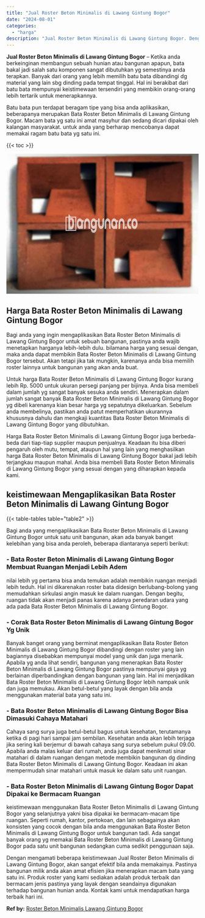 ```yaml
---
title: "Jual Roster Beton Minimalis di Lawang Gintung Bogor"
date: "2024-08-01"
categories: 
  - "harga"
description: "Jual Roster Beton Minimalis di Lawang Gintung Bogor. Dengan mengamati beberapa keistimewaan Jual Roster Beton Minimalis di Lawang Gintung Bogor, akan sangat..."
---
```


**Jual Roster Beton Minimalis di Lawang Gintung Bogor** – Ketika anda berkeinginan membangun sebuah hunian atau bangunan apapun, bata bakal jadi salah satu komponen sangat dibutuhkan yg semestinya anda terapkan. Banyak dari orang yang lebih memilih batu bata dibandingi dg material yang lain sbg dinding pada tempat tinggal. Hal ini berakibat dari batu bata mempunyai keistimewaan tersendiri yang membikin orang-orang lebih tertarik untuk menerapkannya.

Batu bata pun terdapat beragam tipe yang bisa anda aplikasikan, beberapanya merupakan Bata Roster Beton Minimalis di Lawang Gintung Bogor. Macam bata yg satu ini amat masyhur dan sedang dicari dipakai oleh kalangan masyarakat. untuk anda yang berharap mencobanya dapat memakai ragam batu bata yg satu ini.

{{< toc >}}

![Jual Roster Beton Minimalis di Lawang Gintung Bogor](/images/bata-roster-minimalis-14.png)

## Harga Bata Roster Beton Minimalis di Lawang Gintung Bogor

Bagi anda yang ingin mengaplikasikan Bata Roster Beton Minimalis di Lawang Gintung Bogor untuk sebuah bangunan, pastinya anda wajib menetapkan harganya lebih-lebih dulu. bilamana harga yang sesuai dengan, maka anda dapat membikin Bata Roster Beton Minimalis di Lawang Gintung Bogor tersebut. Akan tetapi jika tak mungkin, karenanya anda bisa memilih roster lainnya untuk bangunan yang akan anda buat.

Untuk harga Bata Roster Beton Minimalis di Lawang Gintung Bogor kurang lebih Rp. 5000 untuk ukuran persegi panjang per bijinya. Anda bisa membeli dalam jumlah yg sangat banyak sesuka anda sendiri. Menerapkan dalam jumlah sangat banyak Bata Roster Beton Minimalis di Lawang Gintung Bogor yg dibeli karenanya kian besar harga yg sepatutnya dikeluarkan. Sebelum anda membelinya, pastikan anda patut memperhatikan ukurannya khususnya dahulu dan mengkaji kuantitas Bata Roster Beton Minimalis di Lawang Gintung Bogor yang dibutuhkan.

Harga Bata Roster Beton Minimalis di Lawang Gintung Bogor juga berbeda-beda dari tiap-tiap supplier maupun penjualnya. Keadaan itu bisa diberi pengaruh oleh mutu, tempat, ataupun hal yang lain yang menghasilkan harga Bata Roster Beton Minimalis di Lawang Gintung Bogor bakal jadi lebih terjangkau maupun mahal. Anda bisa membeli Bata Roster Beton Minimalis di Lawang Gintung Bogor yang sesuai dengan yang diharapkan kepada kami.

## keistimewaan Mengaplikasikan Bata Roster Beton Minimalis di Lawang Gintung Bogor

{{< table-tables table="table2" >}}

Bagi anda yang mengaplikasikan Bata Roster Beton Minimalis di Lawang Gintung Bogor untuk satu unit bangunan, akan ada banyak banget kelebihan yang bisa anda peroleh, beberapa diantaranya seperti berikut:

### \- Bata Roster Beton Minimalis di Lawang Gintung Bogor Membuat Ruangan Menjadi Lebih Adem

nilai lebih yg pertama bisa anda temukan adalah membikin ruangan menjadi lebih teduh. Hal ini dikarenakan roster bata didesign berlubang-bolong yang memudahkan sirkulasi angin masuk ke dalam ruangan. Dengan begitu, ruangan tidak akan menjadi panas karena adanya peredaran udara yang ada pada Bata Roster Beton Minimalis di Lawang Gintung Bogor.

### \- Corak Bata Roster Beton Minimalis di Lawang Gintung Bogor Yg Unik

Banyak banget orang yang berminat mengaplikasikan Bata Roster Beton Minimalis di Lawang Gintung Bogor dibandingi dengan roster yang lain bagiannya disebabkan mempunyai model yang unik dan juga menarik. Apabila yg anda lihat sendiri, bangunan yang menerapkan Bata Roster Beton Minimalis di Lawang Gintung Bogor pastinya mempunyai gaya yg berlainan diperbandingkan dengan bangunan yang lain. Hal ini menjadikan Bata Roster Beton Minimalis di Lawang Gintung Bogor lebih nampak unik dan juga memukau. Akan betul-betul yang layak dengan bila anda menggunakan material bata yang satu ini.

### \- Bata Roster Beton Minimalis di Lawang Gintung Bogor Bisa Dimasuki Cahaya Matahari

Cahaya sang surya juga betul-betul bagus untuk kesehatan, terutamanya ketika di pagi hari sampai jam sembilan. Kesehatan anda akan lebih terjaga jika sering kali berjemur di bawah cahaya sang surya sebelum pukul 09.00. Apabila anda malas keluar dari rumah, anda juga dapat menikmati sinar matahari di dalam ruangan dengan metode membikin bangunan dg dinding Bata Roster Beton Minimalis di Lawang Gintung Bogor. Keadaan ini akan mempermudah sinar matahari untuk masuk ke dalam satu unit ruangan.

### \- Bata Roster Beton Minimalis di Lawang Gintung Bogor Dapat Dipakai ke Bermacam Ruangan

keistimewaan menggunakan Bata Roster Beton Minimalis di Lawang Gintung Bogor yang selanjutnya yakni bisa dipakai ke bermacam-macam tipe ruangan. Seperti rumah, kantor, pertokoan, dan lain sebagainya akan konsisten yang cocok dengan bila anda menggunakan Bata Roster Beton Minimalis di Lawang Gintung Bogor untuk bangunan tadi. Ada sangat banyak orang yg memakai Bata Roster Beton Minimalis di Lawang Gintung Bogor pada satu unit bangunan sedangkan cuma sedikit penggunaan saja.

Dengan mengamati beberapa keistimewaan Jual Roster Beton Minimalis di Lawang Gintung Bogor, akan sangat efektif bila anda memakainya. Pastinya bangunan milik anda akan amat efisien jika menerapkan macam bata yang satu ini. Produk roster yang kami sediakan adalah produk terbaik dan bermacam jenis pastinya yang layak dengan seandainya digunakan terhadap bangunan hunian anda. Kontak kami untuk mendapatkan harga terbaik hari ini.

**Ref by:** [Roster Beton Minimalis Lawang Gintung Bogor](https://id.wikipedia.org/wiki/Roster)
